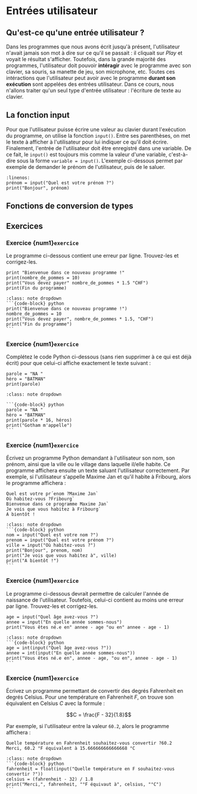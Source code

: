 # Entrées utilisateur

## Qu'est-ce qu'une entrée utilisateur ?

Dans les programmes que nous avons écrit jusqu'à présent, l'utilisateur n'avait jamais son mot à dire sur ce qu'il se passait : il cliquait sur *Play* et voyait le résultat s'afficher. Toutefois, dans la grande majorité des programmes, l'utilisateur doit pouvoir **intéragir** avec le programme avec son clavier, sa souris, sa manette de jeu, son microphone, etc. Toutes ces intéractions que l'utilisateur peut avoir avec le programme **durant son exécution** sont appelées des entrées utilisateur. Dans ce cours, nous n'allons traiter qu'un seul type d'entrée utilisateur : l'écriture de texte au clavier.

## La fonction input

Pour que l'utilisateur puisse écrire une valeur au clavier durant l'exécution du programme, on utilise la fonction `input()`. Entre ses parenthèses, on met le texte à afficher à l'utilisateur pour lui indiquer ce qu'il doit écrire. Finalement, l'entrée de l'utilisateur doit être enregistré dans une variable. De ce fait, le `input()` est toujours mis comme la valeur d'une variable, c'est-à-dire sous la forme `variable = input()`. L'exemple ci-dessous permet par exemple de demander le prénom de l'utilisateur, puis de le saluer.

```{exec} python
:linenos:
prénom = input("Quel est votre prénom ?")
print("Bonjour", prénom)
```

## Fonctions de conversion de types


## Exercices

### Exercice {num1}`exercice`
Le programme ci-dessous contient une erreur par ligne. Trouvez-les et corrigez-les.

```{code-block} python
print "Bienvenue dans ce nouveau programme !"
print(nombre_de_pommes = 10)
print("Vous devez payer" nombre_de_pommes * 1.5 "CHF")
print(Fin du programme)
```


````{admonition} Solution
:class: note dropdown
```{code-block} python
print("Bienvenue dans ce nouveau programme !")
nombre_de_pommes = 10
print("Vous devez payer", nombre_de_pommes * 1.5, "CHF")
print("Fin du programme")
```
````



### Exercice {num1}`exercice`
Complétez le code Python ci-dessous (sans rien supprimer à ce qui est déjà écrit) pour que celui-ci affiche exactement le texte suivant :

```{code-block} python
parole = "NA "
héro = "BATMAN"
print(parole)
```


````{admonition} Solution
:class: note dropdown

```{code-block} python
parole = "NA "
héro = "BATMAN"
print(parole * 16, héros)
print("Gotham m'appelle")
```
````

### Exercice {num1}`exercice`
Écrivez un programme Python demandant à l'utilisateur son nom, son prénom, ainsi que la ville ou le village dans laquelle il/elle habite. Ce programme affichera ensuite un texte saluant l'utilisateur correctement. Par exemple, si l'utilisateur s'appelle Maxime Jan et qu'il habite à Fribourg, alors le programme affichera :

```{code-block} text
Quel est votre pr´enom ?Maxime Jan`
Où habitez-vous ?Fribourg`
Bienvenue dans ce programme Maxime Jan`
Je vois que vous habitez à Fribourg`
A bientôt !
```



````{admonition} Solution
:class: note dropdown
```{code-block} python
nom = input("Quel est votre nom ?")
prenom = input("Quel est votre prénom ?")
ville = input("Où habitez-vous ?")
print("Bonjour", prenom, nom)
print("Je vois que vous habitez à", ville)
print("A bientôt !")
```
````

### Exercice {num1}`exercice`
Le programme ci-dessous devrait permettre de calculer l'année de naissance de l'utilisateur. Toutefois, celui-ci contient au moins une erreur par ligne. Trouvez-les et corrigez-les.

```{code-block} python
age = input("Quel âge avez-vous ?")
annee = input("En quelle année sommes-nous")
print("Vous êtes né.e en" annee - age "ou en" annee - age - 1)
```

````{admonition} Solution
:class: note dropdown
```{code-block} python
age = int(input("Quel âge avez-vous ?"))
annee = int(input("En quelle année sommes-nous"))
print("Vous êtes né.e en", annee - age, "ou en", annee - age - 1)
```
````

### Exercice {num1}`exercice`
Écrivez un programme permettant de convertir des degrés Fahrenheit en degrés Celsius. Pour une température en Fahrenheit $F$, on trouve son équivalent en Celsius $C$ avec la formule :


$$C = \frac{F - 32}{1.8}$$


Par exemple, si l'utilisateur entre la valeur `60.2`, alors le programme affichera :

```{code-block} text
Quelle température en Fahrenheit souhaitez-vous convertir ?60.2
Merci, 60.2 °F équivalent à 15.666666666666668 °C
```

````{admonition} Solution
:class: note dropdown
```{code-block} python
fahrenheit = float(input("Quelle température en F souhaitez-vous convertir ?"))
celsius = (fahrenheit - 32) / 1.8
print("Merci,", fahrenheit, "°F équivaut à", celsius, "°C")
```
````
